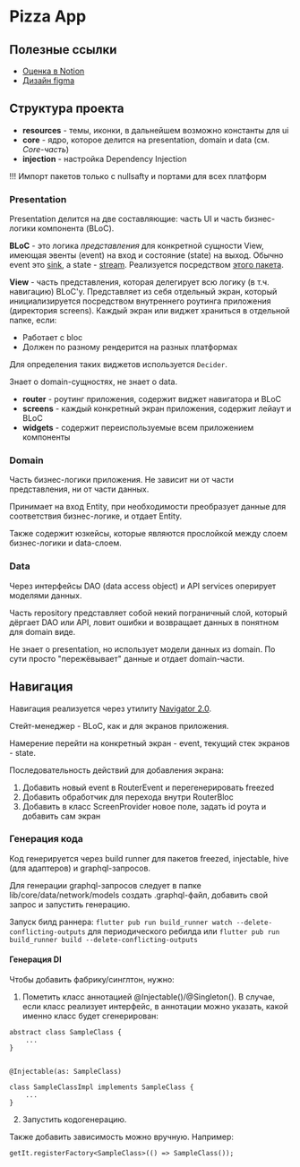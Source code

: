 # Pizza App

## Полезные ссылки

- [Оценка в Notion](https://www.notion.so/173bfe895c7a4caea569212af37c55ca)
- [Дизайн figma](https://www.figma.com/file/3madwOvusyVd3H3tDGHZ8c/%D0%9A%D0%BE%D0%BD%D1%86%D0%B5%D0%BF%D1%86%D0%B8%D1%8F-%D0%B4%D0%B8%D0%B7%D0%B0%D0%B9%D0%BD%D0%B0-%D0%9F%D0%B8%D1%86%D1%86%D0%B0-%D0%A2%D0%BE-%D0%A2%D0%BE?node-id=629%3A83720)

## Структура проекта

- **resources** - темы, иконки, в дальнейшем возможно константы для ui
- **core** - ядро, которое делится на presentation, domain и data (см. _Core-часть_)
- **injection** - настройка Dependency Injection

!!! Импорт пакетов только с nullsafty и портами для всех платформ

### Presentation

Presentation делится на две составляющие: часть UI и часть бизнес-логики компонента (BLoC).

**BLoC** - это логика _представления_ для конкретной сущности View, имеющая эвенты (event) на вход и состояние (state) на выход. Обычно event это [sink](https://api.dart.dev/stable/2.9.1/dart-core/Sink-class.html), а state - [stream](https://dart.dev/tutorials/language/streams). Реализуется посредством [этого пакета](https://pub.dev/packages/flutter_bloc).

**View** - часть представления, которая делегирует всю логику (в т.ч. навигацию) BLoC'у. Представляет из себя отдельный экран, который инициализируется посредством внутреннего роутинга приложения (директория screens).
Каждый экран или виджет храниться в отдельной папке, если:

- Работает с bloc
- Должен по разному рендерится на разных платформах

Для определения таких виджетов используется `Decider`.

Знает о domain-сущностях, не знает о data.

- **router** - роутинг приложения, содержит виджет навигатора и BLoC
- **screens** - каждый конкретный экран приложения, содержит лейаут и BLoC
- **widgets** - содержит переиспользуемые всем приложением компоненты

### Domain

Часть бизнес-логики приложения. Не зависит ни от части представления, ни от части данных.

Принимает на вход Entity, при необходимости преобразует данные для соответствия бизнес-логике, и отдает Entity.

Также содержит юзкейсы, которые являются прослойкой между слоем бизнес-логики и data-слоем.

### Data

Через интерфейсы DAO (data access object) и API services оперирует моделями данных.

Часть repository представляет собой некий пограничный слой, который дёргает DAO или API, ловит ошибки и возвращает данных в понятном для domain виде.

Не знает о presentation, но использует модели данных из domain. По сути просто "пережёвывает" данные и отдает domain-части.

## Навигация

Навигация реализуется через утилиту [Navigator 2.0](https://medium.com/flutter/learning-flutters-new-navigation-and-routing-system-7c9068155ade).

Стейт-менеджер - BLoC, как и для экранов приложения.

Намерение перейти на конкретный экран - event, текущий стек экранов - state.

Последовательность действий для добавления экрана:

1. Добавить новый event в RouterEvent и перегенерировать freezed
2. Добавить обработчик для перехода внутри RouterBloc
3. Добавить в класс ScreenProvider новое поле, задать id роута и добавить сам экран

### Генерация кода

Код генерируется через build runner для пакетов freezed, injectable, hive (для адаптеров) и graphql-запросов.

Для генерации graphql-запросов следует в папке lib/core/data/network/models создать .graphql-файл, добавить свой запрос и запустить генерацию.

Запуск билд раннера: `flutter pub run build_runner watch --delete-conflicting-outputs` для периодического ребилда или `flutter pub run build_runner build --delete-conflicting-outputs`

#### Генерация DI

Чтобы добавить фабрику/синглтон, нужно:

1. Пометить класс аннотацией @Injectable()/@Singleton(). В случае, если класс реализует интерфейс, в аннотации можно указать, какой именно класс будет сгенерирован:

```
abstract class SampleClass {
    ...
}


@Injectable(as: SampleClass)

class SampleClassImpl implements SampleClass {
    ...
}
```

2. Запустить кодогенерацию.

Также добавить зависимость можно вручную. Например:

```
getIt.registerFactory<SampleClass>(() => SampleClass());
```
